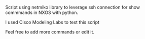 Script using netmiko library to leverage ssh connection for show commmands in NXOS with python.

I used Cisco Modeling Labs to test this script 

Feel free to add more commands or edit it.
